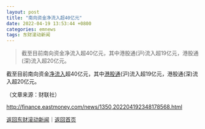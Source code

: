 ```yaml
---
layout: post
title: "南向资金净流入超40亿元"
date: 2022-04-19 13:53:44 +0800
categories: emnews
tags: 东财滚动新闻
---
```

> 截至目前南向资金净流入超40亿元，其中港股通(沪)流入超19亿元，港股通(深)流入超20亿元。

<p>截至目前南向资金<span id="Info.313"><a href="http://data.eastmoney.com/zjlx/" class="infokey">净流入</a></span>超40亿元，其中<span id="Info.3317"><a href="http://data.eastmoney.com/hsgt/index.html" class="infokey">港股通</a></span>(沪)流入超19亿元，港股通(深)流入超20亿元。 </p><p class="em_media">（文章来源：财联社）</p>

<http://finance.eastmoney.com/news/1350,202204192348178568.html>

[返回东财滚动新闻](//finews.withounder.com/emnews/)｜[返回首页](//finews.withounder.com/)